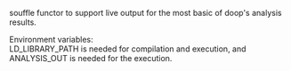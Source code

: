 souffle functor to support live output for the most basic of doop's analysis results.  

Environment variables:  
    LD_LIBRARY_PATH is needed for compilation and execution, and  
    ANALYSIS_OUT is needed for the execution. 
